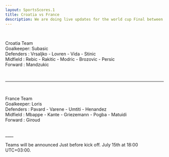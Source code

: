 ```yaml
---
layout: SportsScores.1
title: Croatia vs France
description: We are doing live updates for the world cup Final between France and Croatia.
---
```

<br>

Croatia Team<br>
Goalkeeper: Subasic<br>
Defenders : Vrsaljko  -  Lovren - Vida - Stinic<br>
Midfield  : Rebic - Rakitic - Modric - Brozovic - Persic<br>
Forward   : Mandzukic<br>

<br>


___
<br>

France Team<br>
Goalkeeper: Loris<br>
Defenders : Pavard  -  Varene - Umtiti - Henandez<br>
Midfield  : Mbappe - Kante - Griezemann - Pogba - Matuidi<br>
Forward   : Giroud<br>

<br>
____


Teams will be announced Just before kick off. July 15th at 18:00 UTC+03:00.








